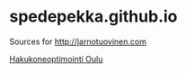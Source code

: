 # spedepekka.github.io

Sources for http://jarnotuovinen.com

[Hakukoneoptimointi Oulu](http://www.kranu.fi/hakukoneoptimointi/oulu)
